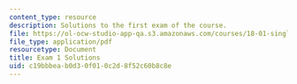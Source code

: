 ```yaml
---
content_type: resource
description: Solutions to the first exam of the course.
file: https://ol-ocw-studio-app-qa.s3.amazonaws.com/courses/18-01-single-variable-calculus-fall-2006/c19bbbeab0d30f010c2d8f52c60b8c8e_exam1sol.pdf
file_type: application/pdf
resourcetype: Document
title: Exam 1 Solutions
uid: c19bbbea-b0d3-0f01-0c2d-8f52c60b8c8e
---
```

